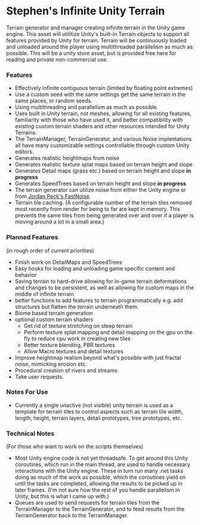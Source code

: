 # Stephen's Infinite Unity Terrain

Terrain generator and manager creating infinite terrain in the Unity game engine. This asset will utilitize Unity's built-in Terrain objects to support all features provided by Unity for terrain. Terrain will be continuously loaded and unloaded around the player using multithreaded parallelism as much as possible. This will be a unity store asset, but is provided free here for reading and private non-commercial use.

### Features
* Effectively infinite contiguous terrain (limited by floating point extremes)
* Use a custom seed with the same settings get the same terrain in the same places, or random seeds.
* Using multithreading and parallelism as much as possible.
* Uses built in Unity terrain, not meshes, allowing for all existing features, familiarity with those who have used it, and better compatibility with existing custom terrain shaders and other resources intended for Unity Terrains.
* The TerrainManager, TerrainGenerator, and various Noise implentations all have many customizable settings controllable through custom Unity editors.
* Generates realistic heightmaps from noise
* Generates realistic texture splat maps based on terrain height and slope
* Generates Detail maps (grass etc.) based on terrain height and slope **in progress**
* Generates SpeedTrees  based on terrain height and slope **in progress**
* The terrain generator can utilize noise from either the Unity engine or from [Jordan Peck's FastNoise](https://assetstore.unity.com/packages/tools/particles-effects/fastnoise-70706). 
* Terrain tile caching. (A configurable number of the terrain tiles removed most recently from render for being to far are kept in memory. This prevents the same tiles from being generated over and over if a player is moving around a lot in a small area.)

### Planned Features
(in rough order of current priorities)
* Finish work on DetailMaps and SpeedTrees
* Easy hooks for loading and unloading game specific content and behavior
* Saving terrain to hard-drive allowing for in-game terrain deformations and changes to be persistent, as well as allowing for custom maps in the middle of infinite terrain
* better functions to add features to terrain programmatically e.g. add structures but flatten the terrain underneath them.
* Biome based terrain generation
* optional custom terrain shaders
   * Get rid of texture stretching on steep terrain
   * Perform texture splat mapping and detail mapping on the gpu on the fly to reduce cpu work in creating new tiles
   * Better texture blending, PBR textures
   * Allow Macro textures and detail textures
* Improve heightmap realism beyond what's possible with just fractal noise, mimicking erosion etc.
* Procedural creation of rivers and streams
* Take user requests.

### Notes For Use 
* Currently a single unactive (not visible) unity terrain is used as a template for terrain tiles to control aspects such as terrain tile width, length, height, terrain layers, detail prototypes, tree prototypes, etc. 

### Technical Notes
(For those who want to work on the scripts themselves)
* Most Unity engine code is not yet threadsafe. To get around this Unity coroutines, which run in the main thread, are used to handle necessary interactions with the Unity engine. These in turn run many .net tasks doing as much of the work as possible, which the coroutines yield on until the tasks are completed, allowing the results to be picked up in later frames. (I'm not sure how the rest of you handle parallelism in Unity, but this is what I came up with.)
* Queues are used to send requests for terrain tiles from the TerrainManager to the TerrainGenerator, and to feed results from the TerrainGenerator back to the TerrainManager.
